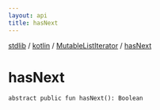 ```yaml
---
layout: api
title: hasNext
---
```

[stdlib](../../index.html) / [kotlin](../index.html) / [MutableListIterator](index.html) / [hasNext](hasNext.html)

# hasNext

```
abstract public fun hasNext(): Boolean
```
